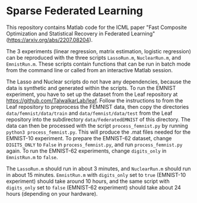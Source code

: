 # Sparse Federated Learning

This repository contains Matlab code for the ICML paper "Fast Composite Optimization and Statistical Recovery in Federated Learning" (https://arxiv.org/abs/2207.08204).

The 3 experiments (linear regression, matrix estimation, logistic regression) can be reproduced with the three scripts `LassoRun.m`, `NuclearRun.m`, and `EmnistRun.m`. These scripts contain functions that can be run in batch mode from the command line or called from an interactive Matlab session.

The Lasso and Nuclear scripts do not have any dependencies, because the data is synthetic and generated within the scripts. To run the EMNIST experiment, you have to set up the dataset from the Leaf repository at https://github.com/TalwalkarLab/leaf.  Follow the instructions to from the Leaf repository to preprocess the FEMNIST data, then copy the directories `data/femnist/data/train` and `data/femnist/data/test` from the Leaf repository into the subdirectory `data/FederatedEMNIST` of this directory. The data can then be processed with the script `process_femnist.py` by running `python3 process_femnist.py`. This will produce the .mat files needed for the EMNIST-10 experiment. To prepare the EMNIST-62 dataset, change `DIGITS_ONLY` to `False` in `process_femnist.py`, and run `process_femnist.py` again. To run the EMNIST-62 experiments, change `digits_only` in `EmnistRun.m` to `false`.

The `LassoRun.m` should run in about 3 minutes, and `NuclearRun.m` should run in about 15 minutes. `EmnistRun.m` with `digits_only` set to `true` (EMNIST-10 experiment) should take around 10 hours, and the same script with `digits_only` set to `false` (EMNIST-62 experiment) should take about 24 hours (depending on your hardware).
